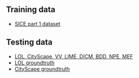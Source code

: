 ## Training data
- [SICE part 1 dataset](https://drive.google.com/drive/folders/1LHd1B-CBmYzDM3HCcRqxpgRRwIzhmULs?usp=sharing)

## Testing data
- [LOL, CityScape, VV, LIME, DICM, BDD, NPE, MEF ](https://drive.google.com/drive/folders/16fqCyxtYcqdBNchs3BbAXwwN2nTDOoOS?usp=sharing)
- [LOL groundtruth](https://drive.google.com/drive/folders/1R7kVzexpbEHHR4wU8Dy6W1MNi7TBSZnC?usp=sharing)
- [CityScape groundtruth](https://drive.google.com/drive/folders/1N4CPMjr8sAn9DccVPbQRn42euBWv2HK3?usp=sharing)
